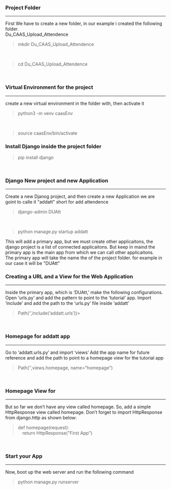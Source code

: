 ### Project Folder
---
First We have to create a new folder, in our example i created the following folder.<br>
Du_CAAS_Upload_Attendence

> mkdir Du_CAAS_Upload_Attendence 

<br>

> cd Du_CAAS_Upload_Attendence

<br>

### Virtual Environment for the project
---
create a new virtual environment in the folder with, then activate it
> python3 -m venv caasEnv

<br>

> source caasEnv/bin/activate 

### Install Django inside the project folder
>pip install django

<br>

### Django New project and new Application
---
Create a new Djanog project, and then create a new Application we are goint to calle it "addatt" short for add attendence
> django-admin DUAtt
<br>

> python manage.py startup addatt

This will add a primary app, but we must create other applicaitons, the django project is a list of connected applicaitons. But keep in maind the primary app is the main app from which we can call other applicaitons.
<br>
The primary app will take the name the of the project folder. for example in our case it will be "DUAtt"


### Creating a URL and a View for the Web Application
---
Inside the primary app, which is ‘DUAtt,’ make the following configurations. Open ‘urls.py’ and add the pattern to point to the ‘tutorial’ app. Import ‘include’ and add the path to the ‘urls.py’ file inside ‘addatt’

> Path(‘’,include(‘addatt.urls’))>
 
<br>

### Homepage for addatt app
--- 
Go to ‘addatt.urls.py’ and import ‘views’ Add the app name for future reference and add the path to point to a homepage view for the tutorial app

>Path(‘’,views.homepage, name=“homepage”)

<br>

### Homepage View for
--- 
But so far we don’t have any view called homepage. So, add a simple HttpResponse view called homepage. Don’t forget to import HttpResponse from django.http as shown below:
> def homepage(request):<br>
> &emsp;return HttpResponse("First App")

<br>

### Start your App
--- 
Now, boot up the web server and run the following command
> python manage.py runserver